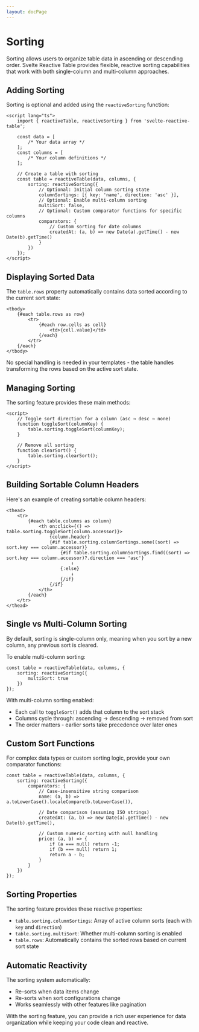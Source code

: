 ```yaml
---
layout: docPage
---
```


# Sorting

Sorting allows users to organize table data in ascending or descending order. Svelte Reactive Table provides flexible, reactive sorting capabilities that work with both single-column and multi-column approaches.

## Adding Sorting

Sorting is optional and added using the `reactiveSorting` function:

```svelte
<script lang="ts">
	import { reactiveTable, reactiveSorting } from 'svelte-reactive-table';

	const data = [
		/* Your data array */
	];
	const columns = [
		/* Your column definitions */
	];

	// Create a table with sorting
	const table = reactiveTable(data, columns, {
		sorting: reactiveSorting({
			// Optional: Initial column sorting state
			columnSortings: [{ key: 'name', direction: 'asc' }],
			// Optional: Enable multi-column sorting
			multiSort: false,
			// Optional: Custom comparator functions for specific columns
			comparators: {
				// Custom sorting for date columns
				createdAt: (a, b) => new Date(a).getTime() - new Date(b).getTime()
			}
		})
	});
</script>
```

## Displaying Sorted Data

The `table.rows` property automatically contains data sorted according to the current sort state:

```svelte
<tbody>
	{#each table.rows as row}
		<tr>
			{#each row.cells as cell}
				<td>{cell.value}</td>
			{/each}
		</tr>
	{/each}
</tbody>
```

No special handling is needed in your templates - the table handles transforming the rows based on the active sort state.

## Managing Sorting

The sorting feature provides these main methods:

```svelte
<script>
	// Toggle sort direction for a column (asc → desc → none)
	function toggleSort(columnKey) {
		table.sorting.toggleSort(columnKey);
	}

	// Remove all sorting
	function clearSort() {
		table.sorting.clearSort();
	}
</script>
```

## Building Sortable Column Headers

Here's an example of creating sortable column headers:

```svelte
<thead>
	<tr>
		{#each table.columns as column}
			<th on:click={() => table.sorting.toggleSort(column.accessor)}>
				{column.header}
				{#if table.sorting.columnSortings.some((sort) => sort.key === column.accessor)}
					{#if table.sorting.columnSortings.find((sort) => sort.key === column.accessor)?.direction === 'asc'}
						↑
					{:else}
						↓
					{/if}
				{/if}
			</th>
		{/each}
	</tr>
</thead>
```

## Single vs Multi-Column Sorting

By default, sorting is single-column only, meaning when you sort by a new column, any previous sort is cleared.

To enable multi-column sorting:

```svelte
const table = reactiveTable(data, columns, {
	sorting: reactiveSorting({
		multiSort: true
	})
});
```

With multi-column sorting enabled:

- Each call to `toggleSort()` adds that column to the sort stack
- Columns cycle through: ascending → descending → removed from sort
- The order matters - earlier sorts take precedence over later ones

## Custom Sort Functions

For complex data types or custom sorting logic, provide your own comparator functions:

```svelte
const table = reactiveTable(data, columns, {
	sorting: reactiveSorting({
		comparators: {
			// Case-insensitive string comparison
			name: (a, b) => a.toLowerCase().localeCompare(b.toLowerCase()),

			// Date comparison (assuming ISO strings)
			createdAt: (a, b) => new Date(a).getTime() - new Date(b).getTime(),

			// Custom numeric sorting with null handling
			price: (a, b) => {
				if (a === null) return -1;
				if (b === null) return 1;
				return a - b;
			}
		}
	})
});
```

## Sorting Properties

The sorting feature provides these reactive properties:

- `table.sorting.columnSortings`: Array of active column sorts (each with `key` and `direction`)
- `table.sorting.multiSort`: Whether multi-column sorting is enabled
- `table.rows`: Automatically contains the sorted rows based on current sort state

## Automatic Reactivity

The sorting system automatically:

- Re-sorts when data items change
- Re-sorts when sort configurations change
- Works seamlessly with other features like pagination

With the sorting feature, you can provide a rich user experience for data organization while keeping your code clean and reactive.

